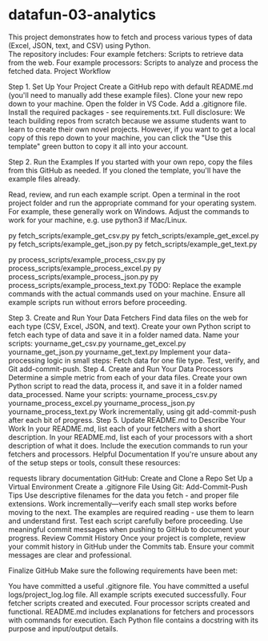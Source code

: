 # datafun-03-analytics
This project demonstrates how to fetch and process various types of data (Excel, JSON, text, and CSV) using Python.  
The repository includes:  Four example fetchers: Scripts to retrieve data from the web. Four example processors: Scripts to analyze and process the fetched data.
Project Workflow

Step 1. Set Up Your Project
Create a GitHub repo with default README.md (you'll need to manually add these example files).
Clone your new repo down to your machine.
Open the folder in VS Code.
Add a .gitignore file.
Install the required packages - see requirements.txt.
Full disclosure: We teach building repos from scratch because we assume students want to learn to create their own novel projects. However, if you want to get a local copy of this repo down to your machine, you can click the "Use this template" green button to copy it all into your account.

Step 2. Run the Examples
If you started with your own repo, copy the files from this GitHub as needed. If you cloned the template, you'll have the example files already.

Read, review, and run each example script. Open a terminal in the root project folder and run the appropriate command for your operating system. For example, these generally work on Windows. Adjust the commands to work for your machine, e.g. use python3 if Mac/Linux.

py fetch_scripts/example_get_csv.py
py fetch_scripts/example_get_excel.py
py fetch_scripts/example_get_json.py
py fetch_scripts/example_get_text.py

py process_scripts/example_process_csv.py
py process_scripts/example_process_excel.py
py process_scripts/example_process_json.py
py process_scripts/example_process_text.py
TODO: Replace the example commands with the actual commands used on your machine. Ensure all example scripts run without errors before proceeding.

Step 3. Create and Run Your Data Fetchers
Find data files on the web for each type (CSV, Excel, JSON, and text).
Create your own Python script to fetch each type of data and save it in a folder named data.
Name your scripts:
yourname_get_csv.py
yourname_get_excel.py
yourname_get_json.py
yourname_get_text.py
Implement your data-processing logic in small steps:
Fetch data for one file type.
Test, verify, and Git add-commit-push.
Step 4. Create and Run Your Data Processors
Determine a simple metric from each of your data files.
Create your own Python script to read the data, process it, and save it in a folder named data_processed.
Name your scripts:
yourname_process_csv.py
yourname_process_excel.py
yourname_process_json.py
yourname_process_text.py
Work incrementally, using git add-commit-push after each bit of progress.
Step 5. Update README.md to Describe Your Work
In your README.md, list each of your fetchers with a short description.
In your README.md, list each of your processors with a short description of what it does.
Include the execution commands to run your fetchers and processors.
Helpful Documentation
If you're unsure about any of the setup steps or tools, consult these resources:

requests library documentation
GitHub: Create and Clone a Repo
Set Up a Virtual Environment
Create a .gitignore File
Using Git: Add-Commit-Push
Tips
Use descriptive filenames for the data you fetch - and proper file extensions.
Work incrementally—verify each small step works before moving to the next.
The examples are required reading - use them to learn and understand first.
Test each script carefully before proceeding.
Use meaningful commit messages when pushing to GitHub to document your progress.
Review Commit History
Once your project is complete, review your commit history in GitHub under the Commits tab. Ensure your commit messages are clear and professional.

Finalize GitHub
Make sure the following requirements have been met:

 You have committed a useful .gitignore file.
 You have committed a useful logs/project_log.log file.
 All example scripts executed successfully.
 Four fetcher scripts created and executed.
 Four processor scripts created and functional.
 README.md includes explanations for fetchers and processors with commands for execution.
 Each Python file contains a docstring with its purpose and input/output details.

